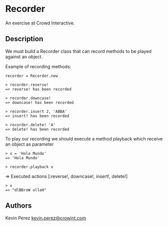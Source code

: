 # Recorder
An exercise at Crowd Interactive.

## Description
We must build a Recorder class that can record methods to be played against an object.

Example of recording methods:

    recorder = Recorder.new

    > recorder.reverse!
    => reverse! has been recorded

    > recorder.downcase!
    => downcase! has been recorded

    > recorder.insert 2, 'ABBA'
    => insert! has been recorded

    > recorder.delete! 'A'
    => delete! has been recorded

To play our recording we should execute a method playback which receive an object as parameter

    > x = 'Hola Mundo'
    => 'Hola Mundo'

    > recorder.playback x
  => Executed actions [:reverse!, downcase!, insert!, delete!]

    > x
    => "dlBBroW olleH"

## Authors
Kevin Perez [kevin.perez@crowint.com](mailto:kevin.perez@crowdint.com)

